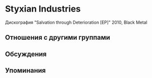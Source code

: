 # Styxian Industries

Дискография
"Salvation through Deterioration [EP]" 2010, Black Metal

## Отношения с другими группами


## Обсуждения


## Упоминания

